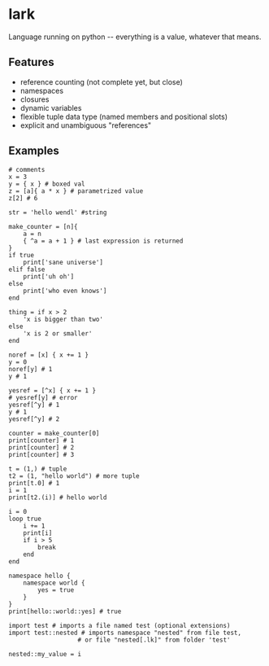 # lark

Language running on python -- everything is a value, whatever that means.


## Features

- reference counting (not complete yet, but close)
- namespaces
- closures
- dynamic variables
- flexible tuple data type (named members and positional slots)
- explicit and unambiguous "references"


## Examples

```
# comments
x = 3
y = { x } # boxed val
z = [a]{ a * x } # parametrized value
z[2] # 6

str = 'hello wendl' #string

make_counter = [n]{
    a = n
    { ^a = a + 1 } # last expression is returned
}
if true
    print['sane universe']
elif false
    print['uh oh']
else
    print['who even knows']
end

thing = if x > 2
    'x is bigger than two'
else
    'x is 2 or smaller'
end

noref = [x] { x += 1 }
y = 0
noref[y] # 1
y # 1

yesref = [^x] { x += 1 }
# yesref[y] # error
yesref[^y] # 1
y # 1
yesref[^y] # 2

counter = make_counter[0]
print[counter] # 1
print[counter] # 2
print[counter] # 3

t = (1,) # tuple
t2 = (1, "hello world") # more tuple
print[t.0] # 1
i = 1
print[t2.(i)] # hello world

i = 0
loop true
    i += 1
    print[i]
    if i > 5
        break
    end
end

namespace hello {
    namespace world {
        yes = true
    }
}
print[hello::world::yes] # true

import test # imports a file named test (optional extensions)
import test::nested # imports namespace "nested" from file test,
                   # or file "nested[.lk]" from folder 'test'

nested::my_value = i
```
